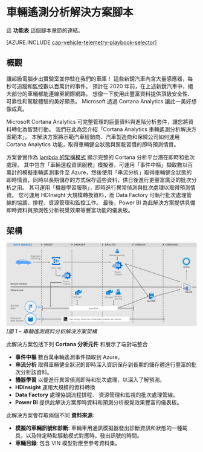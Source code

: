 <properties 
    pageTitle="車輛遙測分析解決方案腳本 | Microsoft Azure" 
    description="使用 Cortana Analytics 具備的強大功能，取得關於車輛健全狀態與駕駛習慣的即時預測情資。" 
    services="machine-learning" 
    documentationCenter="" 
    authors="bradsev" 
    manager="paulettm" 
    editor="cgronlun" />

<tags 
    ms.service="machine-learning" 
    ms.workload="data-services" 
    ms.tgt_pltfrm="na" 
    ms.devlang="na" 
    ms.topic="article" 
    ms.date="12/02/2015" 
    ms.author="bradsev" />


# 車輛遙測分析解決方案腳本

這 **功能表** 這個腳本章節的連結。 

[AZURE.INCLUDE [cap-vehicle-telemetry-playbook-selector](../../includes/cap-vehicle-telemetry-playbook-selector.md)]

## 概觀
讓超級電腦步出實驗室並停駐在我們的車庫！ 這些新銳汽車內含大量感應器，每秒可追蹤和監控數以百萬計的事件。 預計在 2020 年前，在上述新銳汽車中，絕大部分的車輛都能連線至網際網路。 想像一下使用此豐富資料提供頂級安全性、可靠性和駕駛體驗的美好願景。 Microsoft 透過 Cortana Analytics 讓此一美好想像成真。

Microsoft Cortana Analytics 可完整管理的巨量資料與進階分析套件，讓您將資料轉化為智慧行動。 我們在此為您介紹「Cortana Analytics 車輛遙測分析解決方案範本」。 本解決方案將示範汽車經銷商、汽車製造商和保險公司如何運用 Cortana Analytics 功能，取得車輛健全狀態與駕駛習慣的即時預測情資。 

方案會實作為 [lambda 的架構模式](https://en.wikipedia.org/wiki/Lambda_architecture) 顯示完整的 Cortana 分析平台潛在即時和批次處理。 其中包含「車輛遠程資訊服務」模擬器，可運用「事件中樞」擷取數以百萬計的模擬車輛遙測事件至 Azure，然後使用「串流分析」取得車輛健全狀態的即時情資，同時以長期儲存的方式保存這些資料，供日後進行更豐富廣泛的批次分析之用。 其可運用「機器學習服務」，即時進行異常偵測與批次處理以取得預測情資。 您可運用 HDInsight 大規模轉換資料，而 Data Factory 可執行批次處理管線的協調、排程、資源管理和監控工作。 最後，Power BI 為此解決方案提供具備即時資料與預測性分析視覺效果等豐富功能的儀表板。 

## 架構

![](./media/cortana-analytics-playbook-vehicle-telemetry/fig1-vehicle-telemetry-annalytics-solution-architecture.png)
*[圖 1 – 車輛遙測資料分析解決方案架構*

此解決方案包括下列 **Cortana 分析元件** 和展示了端對端整合


- **事件中樞** 數百萬車輛遙測事件擷取到 Azure。
- **串流分析** 取得車輛健全狀況的即時深入資訊保存到長期的儲存體進行豐富的批次分析該資料。
- **機器學習** 以便進行異常偵測即時和批次處理，以深入了解預測。
- **HDInsight** 運用大規模的資料轉換
- **Data Factory** 處理協調流程排程、 資源管理和監視的批次處理管線。
- **Power BI** 提供此解決方案即時資料和預測分析視覺效果豐富的儀表板。

此解決方案會存取兩個不同 **資料來源**: 

- **模擬的車輛訊號和診斷**: 車輛車用通訊模擬器發出診斷資訊和狀態的一種載具，以及特定時點驅動模式對應時，發出訊號的時間。 
- **車輛目錄**: 包含 VIN 模型對應至參考資料集。

